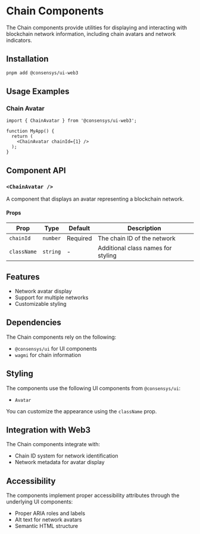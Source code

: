 # Chain Components

The Chain components provide utilities for displaying and interacting with blockchain network information, including chain avatars and network indicators.

## Installation

```bash
pnpm add @consensys/ui-web3
```

## Usage Examples

### Chain Avatar

```tsx
import { ChainAvatar } from '@consensys/ui-web3';

function MyApp() {
  return (
    <ChainAvatar chainId={1} />
  );
}
```

## Component API

### `<ChainAvatar />`

A component that displays an avatar representing a blockchain network.

#### Props

| Prop | Type | Default | Description |
|------|------|---------|-------------|
| `chainId` | `number` | Required | The chain ID of the network |
| `className` | `string` | - | Additional class names for styling |

## Features

- Network avatar display
- Support for multiple networks
- Customizable styling

## Dependencies

The Chain components rely on the following:
- `@consensys/ui` for UI components
- `wagmi` for chain information

## Styling

The components use the following UI components from `@consensys/ui`:
- `Avatar`

You can customize the appearance using the `className` prop.

## Integration with Web3

The Chain components integrate with:
- Chain ID system for network identification
- Network metadata for avatar display

## Accessibility

The components implement proper accessibility attributes through the underlying UI components:
- Proper ARIA roles and labels
- Alt text for network avatars
- Semantic HTML structure 